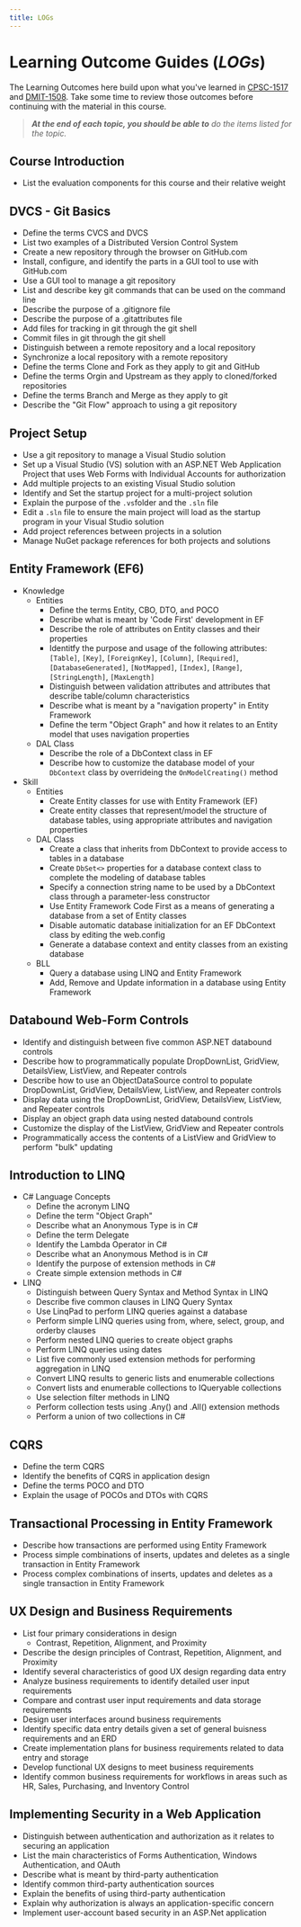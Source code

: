 ```yaml
---
title: LOGs
---
```

# Learning Outcome Guides (*LOGs*)

The Learning Outcomes here build upon what you've learned in [CPSC-1517](https://cpsc-1517.github.io/logs/) and [DMIT-1508](https://dmit-1508.github.io/about/LOGs.html). Take some time to review those outcomes before continuing with the material in this course.

> ***At the end of each topic, you should be able to** do the items listed for the topic.*

## Course Introduction

- List the evaluation components for this course and their relative weight

## DVCS - Git Basics

- Define the terms CVCS and DVCS
- List two examples of a Distributed Version Control System
- Create a new repository through the browser on GitHub.com
- Install, configure, and identify the parts in a GUI tool to use with GitHub.com
- Use a GUI tool to manage a git repository
- List and describe key git commands that can be used on the command line
- Describe the purpose of a .gitignore file
- Describe the purpose of a .gitattributes file
- Add files for tracking in git through the git shell
- Commit files in git through the git shell
- Distinguish between a remote repository and a local repository
- Synchronize a local repository with a remote repository
- Define the terms Clone and Fork as they apply to git and GitHub
- Define the terms Orgin and Upstream as they apply to cloned/forked repositories
- Define the terms Branch and Merge as they apply to git
- Describe the "Git Flow" approach to using a git repository

## Project Setup

- Use a git repository to manage a Visual Studio solution
- Set up a Visual Studio (VS) solution with an ASP.NET Web Application Project that uses Web Forms with Individual Accounts for authorization
- Add multiple projects to an existing Visual Studio solution
- Identify and Set the startup project for a multi-project solution
- Explain the purpose of the `.vs`folder and the `.sln` file
- Edit a `.sln` file to ensure the main project will load as the startup program in your Visual Studio solution
- Add project references between projects in a solution
- Manage NuGet package references for both projects and solutions

## Entity Framework (EF6)

- Knowledge
  - Entities
    - Define the terms Entity, CBO, DTO, and POCO
    - Describe what is meant by 'Code First' development in EF
    - Describe the role of attributes on Entity classes and their properties
    - Identitfy the purpose and usage of the following attributes: `[Table]`, `[Key]`, `[ForeignKey]`, `[Column]`, `[Required]`, `[DatabaseGenerated]`, `[NotMapped]`, `[Index]`, `[Range]`, `[StringLength]`, `[MaxLength]`
    - Distinguish between validation attributes and attributes that describe table/column characteristics
    - Describe what is meant by a "navigation property" in Entity Framework
    - Define the term "Object Graph" and how it relates to an Entity model that uses navigation properties
  - DAL Class
    - Describe the role of a DbContext class in EF
    - Describe how to customize the database model of your `DbContext` class by overrideing the `OnModelCreating()` method
- Skill
  - Entities
    - Create Entity classes for use with Entity Framework (EF)
    - Create entity classes that represent/model the structure of database tables, using appropriate attributes and navigation properties
  - DAL Class
    - Create a class that inherits from DbContext to provide access to tables in a database
    - Create `DbSet<>` properties for a database context class to complete the modeling of database tables
    - Specify a connection string name to be used by a DbContext class through a parameter-less constructor
    - Use Entity Framework Code First as a means of generating a database from a set of Entity classes
    - Disable automatic database initialization for an EF DbContext class by editing the web.config
    - Generate a database context and entity classes from an existing database
  - BLL
    - Query a database using LINQ and Entity Framework
    - Add, Remove and Update information in a database using Entity Framework

## Databound Web-Form Controls

- Identify and distinguish between five common ASP.NET databound controls
- Describe how to programmatically populate DropDownList, GridView, DetailsView, ListView, and Repeater controls
- Describe how to use an ObjectDataSource control to populate DropDownList, GridView, DetailsView, ListView, and Repeater controls
- Display data using the DropDownList, GridView, DetailsView, ListView, and Repeater controls
- Display an object graph data using nested databound controls
- Customize the display of the ListView, GridView and Repeater controls
- Programmatically access the contents of a ListView and GridView to perform "bulk" updating

## Introduction to LINQ

- C# Language Concepts
    - Define the acronym LINQ
    - Define the term "Object Graph"
    - Describe what an Anonymous Type is in C#
    - Define the term Delegate
    - Identify the Lambda Operator in C#
    - Describe what an Anonymous Method is in C#
    - Identify the purpose of extension methods in C#
    - Create simple extension methods in C#
- LINQ
    - Distinguish between Query Syntax and Method Syntax in LINQ
    - Describe five common clauses in LINQ Query Syntax
    - Use LinqPad to perform LINQ queries against a database
    - Perform simple LINQ queries using from, where, select, group, and orderby clauses
    - Perform nested LINQ queries to create object graphs
    - Perform LINQ queries using dates
    - List five commonly used extension methods for performing aggregation in LINQ
    - Convert LINQ results to generic lists and enumerable collections
    - Convert lists and enumerable collections to IQueryable collections
    - Use selection filter methods in LINQ
    - Perform collection tests using .Any() and .All() extension methods
    - Perform a union of two collections in C#

## CQRS

- Define the term CQRS
- Identify the benefits of CQRS in application design
- Define the terms POCO and DTO
- Explain the usage of POCOs and DTOs with CQRS

## Transactional Processing in Entity Framework

- Describe how transactions are performed using Entity Framework
- Process simple combinations of inserts, updates and deletes as a single transaction in Entity Framework
- Process complex combinations of inserts, updates and deletes as a single transaction in Entity Framework

## UX Design and Business Requirements

- List four primary considerations in design
  - Contrast, Repetition, Alignment, and Proximity
- Describe the design principles of Contrast, Repetition, Alignment, and Proximity
- Identify several characteristics of good UX design regarding data entry
- Analyze business requirements to identify detailed user input requirements
- Compare and contrast user input requirements and data storage requirements
- Design user interfaces around business requirements
- Identify specific data entry details given a set of general buisness requirements and an ERD
- Create implementation plans for business requirements related to data entry and storage
- Develop functional UX designs to meet business requirements
- Identify common business requirements for workflows in areas such as HR, Sales, Purchasing, and Inventory Control

## Implementing Security in a Web Application

- Distinguish between authentication and authorization as it relates to securing an application
- List the main characteristics of Forms Authentication, Windows Authentication, and OAuth
- Describe what is meant by third-party authentication
- Identify common third-party authentication sources
- Explain the benefits of using third-party authentication
- Explain why authorization is always an application-specific concern
- Implement user-account based security in an ASP.Net application
